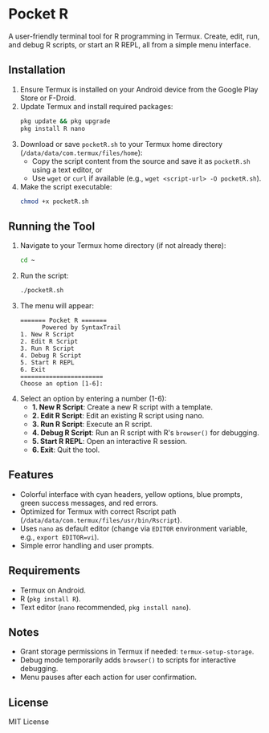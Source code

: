 # Pocket R

A user-friendly terminal tool for R programming in Termux. Create, edit, run, and debug R scripts, or start an R REPL, all from a simple menu interface.

## Installation

1. Ensure Termux is installed on your Android device from the Google Play Store or F-Droid.
2. Update Termux and install required packages:
   ```bash
   pkg update && pkg upgrade
   pkg install R nano
   ```
3. Download or save `pocketR.sh` to your Termux home directory (`/data/data/com.termux/files/home`):
   - Copy the script content from the source and save it as `pocketR.sh` using a text editor, or
   - Use `wget` or `curl` if available (e.g., `wget <script-url> -O pocketR.sh`).
4. Make the script executable:
   ```bash
   chmod +x pocketR.sh
   ```

## Running the Tool

1. Navigate to your Termux home directory (if not already there):
   ```bash
   cd ~
   ```
2. Run the script:
   ```bash
   ./pocketR.sh
   ```
3. The menu will appear:
   ```
   ======= Pocket R =======
         Powered by SyntaxTrail
   1. New R Script        
   2. Edit R Script       
   3. Run R Script        
   4. Debug R Script      
   5. Start R REPL        
   6. Exit                
   ======================= 
   Choose an option [1-6]: 
   ```
4. Select an option by entering a number (1-6):
   - **1. New R Script**: Create a new R script with a template.
   - **2. Edit R Script**: Edit an existing R script using nano.
   - **3. Run R Script**: Execute an R script.
   - **4. Debug R Script**: Run an R script with R's `browser()` for debugging.
   - **5. Start R REPL**: Open an interactive R session.
   - **6. Exit**: Quit the tool.

## Features

- Colorful interface with cyan headers, yellow options, blue prompts, green success messages, and red errors.
- Optimized for Termux with correct Rscript path (`/data/data/com.termux/files/usr/bin/Rscript`).
- Uses `nano` as default editor (change via `EDITOR` environment variable, e.g., `export EDITOR=vi`).
- Simple error handling and user prompts.

## Requirements

- Termux on Android.
- R (`pkg install R`).
- Text editor (`nano` recommended, `pkg install nano`).

## Notes

- Grant storage permissions in Termux if needed: `termux-setup-storage`.
- Debug mode temporarily adds `browser()` to scripts for interactive debugging.
- Menu pauses after each action for user confirmation.

## License

MIT License
